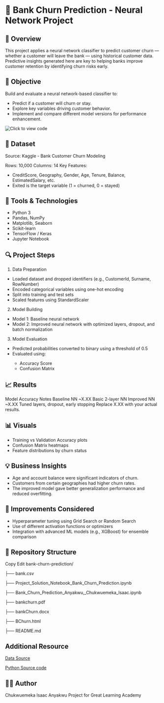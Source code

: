 # 🏦 Bank Churn Prediction - Neural Network Project
## 📌 Overview
This project applies a neural network classifier to predict customer churn — whether a customer will leave the bank — using historical customer data. 
Predictive insights generated here are key to helping banks improve customer retention by identifying churn risks early.

## 🎯 Objective
Build and evaluate a neural network-based classifier to:
<ul>
<li>Predict if a customer will churn or stay.</li>

<li>Explore key variables driving customer behavior.</li>

<li>Implement and compare different model versions for performance enhancement.</li>
</ul>

![Click to view code](https://github.com/Softechanalytics/BankChurnPrediction/blob/main/Project_Solution_Notebook_Bank_Churn_Prediction.ipynb)

## 📁 Dataset
Source: Kaggle - Bank Customer Churn Modeling

Rows: 10,000
Columns: 14
Key Features:
<ul>
<li>CreditScore, Geography, Gender, Age, Tenure, Balance, EstimatedSalary, etc.</li>

<li>Exited is the target variable (1 = churned, 0 = stayed)</li>
</ul>

## 🧰 Tools & Technologies
<ul>
<li>Python 3</li>

<li>Pandas, NumPy</li>

<li>Matplotlib, Seaborn</li>

<li>Scikit-learn</li>

<li>TensorFlow / Keras</li>

<li>Jupyter Notebook</li>
</ul>

## 🔍 Project Steps


1. Data Preparation
<ul>
<li>Loaded dataset and dropped identifiers (e.g., CustomerId, Surname, RowNumber)</li>

<li>Encoded categorical variables using one-hot encoding</li>

<li>Split into training and test sets</li>

<li>Scaled features using StandardScaler</li>
</ul>

2. Model Building
<ul>
<li>Model 1: Baseline neural network</li>

<li>Model 2: Improved neural network with optimized layers, dropout, and batch normalization</li>
</ul>

3. Model Evaluation
<ul>
<li>Predicted probabilities converted to binary using a threshold of 0.5</li>

<li>Evaluated using:</li>
<ul>
<li>Accuracy Score</li>

<li>Confusion Matrix</li>
</ul></ul>

## 📈 Results
Model	Accuracy	Notes
Baseline NN	~X.XX	Basic 2-layer NN
Improved NN	~X.XX	Tuned layers, dropout, early stopping
Replace X.XX with your actual results.

## 📊 Visuals
<ul>
<li>Training vs Validation Accuracy plots</li>

<li>Confusion Matrix heatmaps</li>

<li>Feature distributions by churn status</li>
</ul>

## 💡 Business Insights
<ul>
<li>Age and account balance were significant indicators of churn.</li>

<li>Customers from certain geographies had higher churn rates.</li>

<li>The improved model gave better generalization performance and reduced overfitting.</li>
</ul>

## 🔁 Improvements Considered
<ul>
  
<li>Hyperparameter tuning using Grid Search or Random Search</li>

<li>Use of different activation functions or optimizers</li>

<li>Integration with advanced ML models (e.g., XGBoost) for ensemble comparison</li>

</ul>

## 📂 Repository Structure
Copy
Edit
bank-churn-prediction/

├── bank.csv

├── Project_Solution_Notebook_Bank_Churn_Prediction.ipynb

├── Bank_Churn_Prediction_Anyakwu,_Chukwuemeka_Isaac.ipynb

├── bankchurn.pdf

├── bankChurn.docx

├── BChurn.html

├── README.md

## Additional Resource
[Data Source](https://github.com/Softechanalytics/Unsupervised_learning/blob/main/Credit%20Card%20Customer%20Data.xlsx)

[Python Source code](https://github.com/Softechanalytics/BankChurnPrediction/blob/main/Project_Solution_Notebook_Bank_Churn_Prediction.ipynb)

## 👨‍💻 Author
Chukwuemeka Isaac Anyakwu
Project for Great Learning Academy

